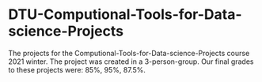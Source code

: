 # DTU-Computional-Tools-for-Data-science-Projects


The projects for the Computional-Tools-for-Data-science-Projects course 2021 winter. The project was created in a 3-person-group. Our final grades to these projects were: 85%, 95%, 87.5%.
